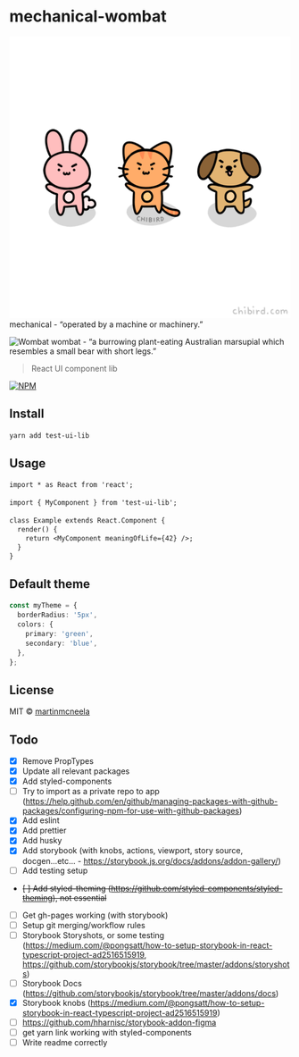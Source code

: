 # mechanical-wombat

![Mechanical](./mechanical.gif)
mechanical - “operated by a machine or machinery.”

![Wombat](./wombat.gif)
 wombat - “a burrowing plant-eating Australian marsupial which resembles a small bear with short legs.”

> React UI component lib

[![NPM](https://img.shields.io/npm/v/test-ui-lib.svg)](https://www.npmjs.com/package/test-ui-lib)

## Install

```bash
yarn add test-ui-lib
```

## Usage

```tsx
import * as React from 'react';

import { MyComponent } from 'test-ui-lib';

class Example extends React.Component {
  render() {
    return <MyComponent meaningOfLife={42} />;
  }
}
```

## Default theme

```ts
const myTheme = {
  borderRadius: '5px',
  colors: {
    primary: 'green',
    secondary: 'blue',
  },
};
```

## License

MIT © [martinmcneela](https://github.com/martinmcneela)

## Todo

- [x] Remove PropTypes
- [x] Update all relevant packages
- [x] Add styled-components
- [ ] Try to import as a private repo to app (https://help.github.com/en/github/managing-packages-with-github-packages/configuring-npm-for-use-with-github-packages)
- [x] Add eslint
- [x] Add prettier
- [x] Add husky
- [x] Add storybook (with knobs, actions, viewport, story source, docgen...etc... - https://storybook.js.org/docs/addons/addon-gallery/)
- [ ] Add testing setup
- ~~[ ] Add styled-theming (https://github.com/styled-components/styled-theming), not essential~~
- [ ] Get gh-pages working (with storybook)
- [ ] Setup git merging/workflow rules
- [ ] Storybook Storyshots, or some testing (https://medium.com/@pongsatt/how-to-setup-storybook-in-react-typescript-project-ad2516515919, https://github.com/storybookjs/storybook/tree/master/addons/storyshots)
- [ ] Storybook Docs (https://github.com/storybookjs/storybook/tree/master/addons/docs)
- [x] Storybook knobs (https://medium.com/@pongsatt/how-to-setup-storybook-in-react-typescript-project-ad2516515919)
- [ ] https://github.com/hharnisc/storybook-addon-figma
- [ ] get yarn link working with styled-components
- [ ] Write readme correctly
